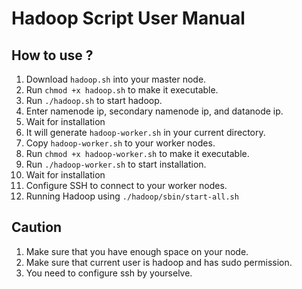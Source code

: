 # Hadoop Script User Manual

## How to use ?

1) Download `hadoop.sh` into your master node.
2) Run `chmod +x hadoop.sh` to make it executable.
3) Run `./hadoop.sh` to start hadoop.
4) Enter namenode ip, secondary namenode ip, and datanode ip.
5) Wait for installation
6) It will generate `hadoop-worker.sh` in your current directory.
7) Copy `hadoop-worker.sh` to your worker nodes.
8) Run `chmod +x hadoop-worker.sh` to make it executable.
9) Run `./hadoop-worker.sh` to start installation.
10) Wait for installation
11) Configure SSH to connect to your worker nodes.
12) Running Hadoop using `./hadoop/sbin/start-all.sh`

## Caution
1) Make sure that you have enough space on your node.
2) Make sure that current user is hadoop and has sudo permission.
3) You need to configure ssh by yourselve.